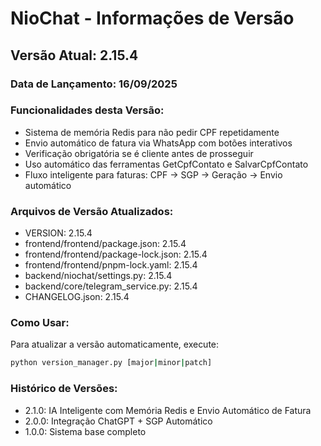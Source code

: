 # NioChat - Informações de Versão

## Versão Atual: 2.15.4

### Data de Lançamento: 16/09/2025

### Funcionalidades desta Versão:
- Sistema de memória Redis para não pedir CPF repetidamente
- Envio automático de fatura via WhatsApp com botões interativos
- Verificação obrigatória se é cliente antes de prosseguir
- Uso automático das ferramentas GetCpfContato e SalvarCpfContato
- Fluxo inteligente para faturas: CPF → SGP → Geração → Envio automático

### Arquivos de Versão Atualizados:
- VERSION: 2.15.4
- frontend/frontend/package.json: 2.15.4
- frontend/frontend/package-lock.json: 2.15.4
- frontend/frontend/pnpm-lock.yaml: 2.15.4
- backend/niochat/settings.py: 2.15.4
- backend/core/telegram_service.py: 2.15.4
- CHANGELOG.json: 2.15.4

### Como Usar:
Para atualizar a versão automaticamente, execute:
```bash
python version_manager.py [major|minor|patch]
```

### Histórico de Versões:
- 2.1.0: IA Inteligente com Memória Redis e Envio Automático de Fatura
- 2.0.0: Integração ChatGPT + SGP Automático
- 1.0.0: Sistema base completo
